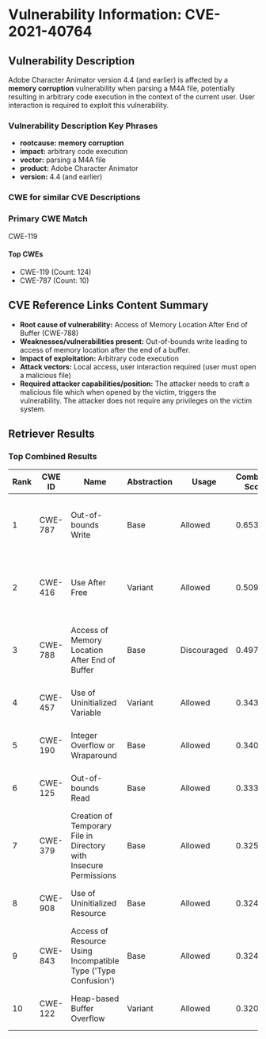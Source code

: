 # Vulnerability Information: CVE-2021-40764

## Vulnerability Description
Adobe Character Animator version 4.4 (and earlier) is affected by a **memory corruption** vulnerability when parsing a M4A file, potentially resulting in arbitrary code execution in the context of the current user. User interaction is required to exploit this vulnerability.

### Vulnerability Description Key Phrases
- **rootcause:** **memory corruption**
- **impact:** arbitrary code execution
- **vector:** parsing a M4A file
- **product:** Adobe Character Animator
- **version:** 4.4 (and earlier)

### CWE for similar CVE Descriptions
### Primary CWE Match
CWE-119

#### Top CWEs
- CWE-119 (Count: 124)
- CWE-787 (Count: 10)

## CVE Reference Links Content Summary
- **Root cause of vulnerability:** Access of Memory Location After End of Buffer (CWE-788)
- **Weaknesses/vulnerabilities present:** Out-of-bounds write leading to access of memory location after the end of a buffer.
- **Impact of exploitation:** Arbitrary code execution
- **Attack vectors:** Local access, user interaction required (user must open a malicious file)
- **Required attacker capabilities/position:** The attacker needs to craft a malicious file which when opened by the victim, triggers the vulnerability. The attacker does not require any privileges on the victim system.

## Retriever Results

### Top Combined Results

| Rank | CWE ID | Name | Abstraction | Usage | Combined Score | Retrievers | Individual Scores |
|------|--------|------|-------------|-------|---------------|------------|-------------------|
| 1 | CWE-787 | Out-of-bounds Write | Base | Allowed | 0.6539 | dense, sparse, graph | dense: 0.483, sparse: 0.265, graph: 0.729 |
| 2 | CWE-416 | Use After Free | Variant | Allowed | 0.5096 | dense, sparse, graph | dense: 0.458, sparse: 0.198, graph: 0.586 |
| 3 | CWE-788 | Access of Memory Location After End of Buffer | Base | Discouraged | 0.4971 | dense, sparse, graph | dense: 0.523, sparse: 0.354, graph: 0.613 |
| 4 | CWE-457 | Use of Uninitialized Variable | Variant | Allowed | 0.3437 | sparse, graph | sparse: 0.237, graph: 0.663 |
| 5 | CWE-190 | Integer Overflow or Wraparound | Base | Allowed | 0.3402 | dense, sparse | dense: 0.436, sparse: 0.214 |
| 6 | CWE-125 | Out-of-bounds Read | Base | Allowed | 0.3332 | dense, sparse | dense: 0.435, sparse: 0.202 |
| 7 | CWE-379 | Creation of Temporary File in Directory with Insecure Permissions | Base | Allowed | 0.3257 | dense, sparse | dense: 0.431, sparse: 0.192 |
| 8 | CWE-908 | Use of Uninitialized Resource | Base | Allowed | 0.3249 | dense, sparse | dense: 0.427, sparse: 0.194 |
| 9 | CWE-843 | Access of Resource Using Incompatible Type ('Type Confusion') | Base | Allowed | 0.3241 | dense, sparse | dense: 0.424, sparse: 0.196 |
| 10 | CWE-122 | Heap-based Buffer Overflow | Variant | Allowed | 0.3206 | dense, sparse | dense: 0.431, sparse: 0.230 |

